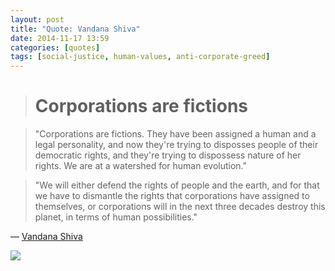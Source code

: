```yaml
---
layout: post
title: "Quote: Vandana Shiva"
date: 2014-11-17 13:59
categories: [quotes]
tags: [social-justice, human-values, anti-corporate-greed]
---
```

> # Corporations are fictions

> "Corporations are fictions. They have been assigned a human and a legal personality, and now they're trying to disposses people of their democratic rights, and they're trying to dispossess nature of her rights. We are at a watershed for human evolution."

> "We will either defend the rights of people and the earth, and for that we have to dismantle the rights that corporations have assigned to themselves, or corporations will in the next three decades destroy this planet, in terms of human possibilities."

&mdash; [Vandana Shiva]

![](http://tt.imageshare.s3.amazonaws.com/quotes/vandana-shiva-defending-humans.jpg)

[Vandana Shiva]: https://en.wikipedia.org/wiki/Vandana_Shiva "Vandana Shiva on Wikipedia"


